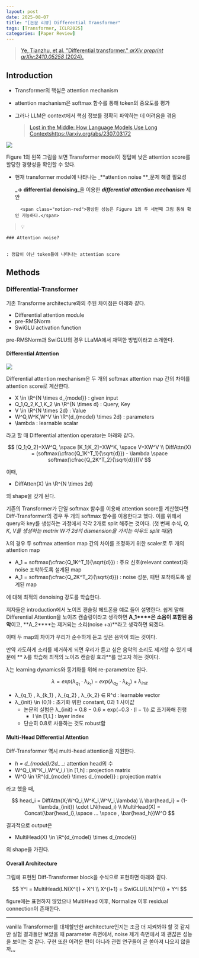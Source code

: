 ```yaml
---
layout: post
date: 2025-08-07
title: "[논문 리뷰] Differential Transformer"
tags: [Transformer, ICLR2025]
categories: [Paper Review]
---
```


> [Ye, Tianzhu, et al. "Differential transformer." ](https://arxiv.org/abs/2410.05258)[_arXiv preprint arXiv:2410.05258_](https://arxiv.org/abs/2410.05258)[ (2024).](https://arxiv.org/abs/2410.05258)



## Introduction

- Transformer의 핵심은 attention mechanism
- attention machanism은 softmax 함수를 통해 token의 중요도를 평가
- 그러나 LLM은 context에서 핵심 정보를 정확히 파악하는 데 어려움을 겪음

	> [Lost in the Middle: How Language Models Use Long Contextshttps://arxiv.org/abs/2307.03172](https://arxiv.org/abs/2307.03172)


![](https://prod-files-secure.s3.us-west-2.amazonaws.com/542b861c-36a8-4051-84e5-8804b6728dba/9083ea56-691a-4752-ae26-47f403431ac8/image.png?X-Amz-Algorithm=AWS4-HMAC-SHA256&X-Amz-Content-Sha256=UNSIGNED-PAYLOAD&X-Amz-Credential=ASIAZI2LB466W24OELBN%2F20250823%2Fus-west-2%2Fs3%2Faws4_request&X-Amz-Date=20250823T160111Z&X-Amz-Expires=3600&X-Amz-Security-Token=IQoJb3JpZ2luX2VjENj%2F%2F%2F%2F%2F%2F%2F%2F%2F%2FwEaCXVzLXdlc3QtMiJIMEYCIQDn4J%2FT0EvNXDZNms6KNVtzA4f1e%2Fy9%2BWmaaX7H7csRtwIhAP7QCZJKFhA3lzahkG8P6clQcxq%2FxaOs4JyOWPslMj%2F9Kv8DCDEQABoMNjM3NDIzMTgzODA1IgydKcP3hawhaTYH0uwq3AMIkxwcKC9LGb%2Bgh%2BkPFx%2B0x4y1Mv0W6x7hvAfg2p4XGEPF4sxWxicn%2BGWNqn0ptU36or5%2FE3wVtzd%2F6ebtl%2FseyfLQkd%2BwGzy%2BGRopmvQ9dyCINbmrfPSHiMfjeyuRbDu5E3GW87Z3LlWZd9L%2BZ2HU6SJJ%2Bn7Mq45XYMlI%2FTHNSbI9rIsbokh%2F9ujH3f2H7J9Bfelj65Z0G6VUTd7FAXL31fe1G%2B9IceBG05cx4N5ZkGq2JGH2%2FBKcQ7TnZGhD96Ag46wxsPCjgCywTnpF5cvpezif3SDez4y%2BH22blGjLqe43BJI3NU7wtnB9r1zeK86qgGT1Wx2QHVh9MOXybBVxGfp9rFhxgC2WNKmMLyycoqB4gcR7NWPIfkx0zk4hsLciOALjd%2FCqyMZUSD1Sg5Ac22d7n0BFn8ZZjO5jfE02m%2BIgW8semJRWMgIcHx5CJuvwkG%2BkkHG30sV8%2FIYBb83dhOgNmLfJwUplCEZbo%2BWsGTuuz382O7q%2BMk18bHB3P8KnT8XBcRv9Pytoql27WT4J1fv2UdWdLOwUU2EcVqJ5Hyaw9KpdHHwRbOxcc10AHhVgoRcWRaPz6I7VGvin03mlnrg5jDn2liO6%2B6fXTTky26D%2BR8sSD%2BMnqJiG8TDhvKfFBjqkAQAXYRrz%2FffZj8oXwkN%2F9Mnr1DaJw3cAV8b1x2IQb27WtBNik%2FkkLrJApqE7w2RBPNRStD2xdOgWb%2FzHenY7eiUIi5AsBkrubwrs7jwnsjXFPcMcD0Ep6OUga%2BpgHYVGnMTU8naGjfhsuNlzN52jLPwips2Eh1kRlxHEkYa6zU%2BJ34%2B%2BTgH1tkOnmXqUx65CqyOiBhThS%2BWLozz5wk1VJCKyxxQi&X-Amz-Signature=dcd826945250e2b3d1390aab94eb9cd543067b37133c4c70827e01d7ce209618&X-Amz-SignedHeaders=host&x-amz-checksum-mode=ENABLED&x-id=GetObject)


Figure 1의 왼쪽 그림을 보면 Transformer model이 정답에 낮은 attention score를 할당한 경향성을 확인할 수 있다.

- 현재 transformer model에 나타나는 _**attention noise **_문제 해결 필요성

	_**→ differential denoising**_을 이용한 _**differential attention mechanism**_ 제안


		<span class="notion-red">향상된 성능은 Figure 1의 두 세번째 그림 통해 확인 가능하다.</span>


> 💡 


	### Attention noise?


	: 정답이 아닌 token들에 나타나는 attention score



## Methods



### Differential-Transformer


기존 Transforme architecture와의 주된 차이점은 아래와 같다.

- Differential attention module
- pre-RMSNorm
- SwiGLU activation function

pre-RMSNorm과 SwiGLU의 경우 LLaMA에서 채택한 방법이라고 소개한다.



#### Differential Attention


![](https://prod-files-secure.s3.us-west-2.amazonaws.com/542b861c-36a8-4051-84e5-8804b6728dba/116d70b2-1963-4810-9167-f4c7d8a06e8f/image.png?X-Amz-Algorithm=AWS4-HMAC-SHA256&X-Amz-Content-Sha256=UNSIGNED-PAYLOAD&X-Amz-Credential=ASIAZI2LB466W24OELBN%2F20250823%2Fus-west-2%2Fs3%2Faws4_request&X-Amz-Date=20250823T160111Z&X-Amz-Expires=3600&X-Amz-Security-Token=IQoJb3JpZ2luX2VjENj%2F%2F%2F%2F%2F%2F%2F%2F%2F%2FwEaCXVzLXdlc3QtMiJIMEYCIQDn4J%2FT0EvNXDZNms6KNVtzA4f1e%2Fy9%2BWmaaX7H7csRtwIhAP7QCZJKFhA3lzahkG8P6clQcxq%2FxaOs4JyOWPslMj%2F9Kv8DCDEQABoMNjM3NDIzMTgzODA1IgydKcP3hawhaTYH0uwq3AMIkxwcKC9LGb%2Bgh%2BkPFx%2B0x4y1Mv0W6x7hvAfg2p4XGEPF4sxWxicn%2BGWNqn0ptU36or5%2FE3wVtzd%2F6ebtl%2FseyfLQkd%2BwGzy%2BGRopmvQ9dyCINbmrfPSHiMfjeyuRbDu5E3GW87Z3LlWZd9L%2BZ2HU6SJJ%2Bn7Mq45XYMlI%2FTHNSbI9rIsbokh%2F9ujH3f2H7J9Bfelj65Z0G6VUTd7FAXL31fe1G%2B9IceBG05cx4N5ZkGq2JGH2%2FBKcQ7TnZGhD96Ag46wxsPCjgCywTnpF5cvpezif3SDez4y%2BH22blGjLqe43BJI3NU7wtnB9r1zeK86qgGT1Wx2QHVh9MOXybBVxGfp9rFhxgC2WNKmMLyycoqB4gcR7NWPIfkx0zk4hsLciOALjd%2FCqyMZUSD1Sg5Ac22d7n0BFn8ZZjO5jfE02m%2BIgW8semJRWMgIcHx5CJuvwkG%2BkkHG30sV8%2FIYBb83dhOgNmLfJwUplCEZbo%2BWsGTuuz382O7q%2BMk18bHB3P8KnT8XBcRv9Pytoql27WT4J1fv2UdWdLOwUU2EcVqJ5Hyaw9KpdHHwRbOxcc10AHhVgoRcWRaPz6I7VGvin03mlnrg5jDn2liO6%2B6fXTTky26D%2BR8sSD%2BMnqJiG8TDhvKfFBjqkAQAXYRrz%2FffZj8oXwkN%2F9Mnr1DaJw3cAV8b1x2IQb27WtBNik%2FkkLrJApqE7w2RBPNRStD2xdOgWb%2FzHenY7eiUIi5AsBkrubwrs7jwnsjXFPcMcD0Ep6OUga%2BpgHYVGnMTU8naGjfhsuNlzN52jLPwips2Eh1kRlxHEkYa6zU%2BJ34%2B%2BTgH1tkOnmXqUx65CqyOiBhThS%2BWLozz5wk1VJCKyxxQi&X-Amz-Signature=de5b07141f0fcd7af90ed2fde41075bfea7094fd6ee7e8959d72cbd13bb06f59&X-Amz-SignedHeaders=host&x-amz-checksum-mode=ENABLED&x-id=GetObject)


Differential attention mechanism은 두 개의 softmax attention map 간의 차이를 attention score로 계산한다.

- X \in \R^{N \times d\_{model}} : given input
- Q\_1,Q\_2,K\_1,K\_2 \in \R^{N \times d} : Query, Key
- V \in \R^{N \times 2d} : Value
- W^Q,W^K,W^V \in \R^{d\_{model} \times 2d} : parameters
- \lambda : learnable scalar

라고 할 때 Differential attention operator는 아래와 같다.


$$
[Q_1;Q_2]=XW^Q, \space [K_1;K_2]=XW^K, \space V=XW^V \\
DiffAttn(X) = (softmax(\cfrac{Q_1K^T_1}{\sqrt{d}}) - \lambda \space softmax(\cfrac{Q_2K^T_2}{\sqrt{d}}))V
$$


이때,

- DiffAtten(X) \in \R^{N \times 2d}

의 shape을 갖게 된다.


기존의 Transformer가 단일 softmax 함수를 이용해 attention score를 계산했다면 Diff-Transformer의 경우 두 개의 softmax 함수를 이용한다고 했다. 이를 위해서 query와 key를 생성하는 과정에서 각각 2개로 split 해주는 것이다. <span class="notion-red">(첫 번째 수식, </span><span class="notion-red">_Q, K, V를 생성하는 matrix W가 2d의 dismension을 가지는 이유도 split 때문_</span><span class="notion-red">)</span>


 λ의 경우 두 softmax attention map 간의 차이를 조정하기 위한 scaler로 두 개의 attention map

- A\_1 = softmax(\cfrac{Q\_1K^T\_1}{\sqrt{d}}) : 주요 신호(relevant context)와 noise 포착하도록 설계된 map
- A\_1 = softmax(\cfrac{Q\_2K^T\_2}{\sqrt{d}}) : noise 성분, 패턴 포착하도록 설계된 map 

에 대해 최적의 denoising 강도를 학습한다.


저자들은 introduction에서 노이즈 캔슬링 헤드폰을 예로 들어 설명한다. 쉽게 말해 Differential Attention을 노이즈 캔슬링이라고 생각하면 **A\_1****은 소음이 포함된 음악**이고, **A\_2****는 제거되는 소리(noise +a)**라고 생각하면 되겠다. 


이때 두 map의 차이가 우리가 순수하게 듣고 싶은 음악이 되는 것이다. 


만약 과도하게 소리를 제거하게 되면 우리가 듣고 싶은 음악의 소리도 제거할 수 있기 때문에 ** λ를 학습해 최적의 노이즈 캔슬링 효과**를 얻고자 하는 것이다.


λ는 learning dynamics와 동기화를 위해 re-parametrize 된다.


$$
\lambda = exp(\lambda_{q_1} \cdot \lambda_{k_1}) - exp(\lambda_{q_2} \cdot \lambda_{k_2}) + \lambda_{init}
$$

- λ\_{q\_1} , λ\_{k\_1} , λ\_{q\_2} , λ\_{k\_2} ∈ R^d : learnable vector
- λ\_{init} \in (0,1) : 초기화 위한 constant, 0과 1 사이값
	- 논문의 실험은 λ\_{init} = 0.8 − 0.6 × exp(−0.3 · (l − 1)) 로 초기화해 진행
		- l \in [1,L] : layer index
	- 단순히 0.8로 사용하는 것도 robust함


#### **Multi-Head Differential Attention**


Diff-Transformer 역시 multi-head attention을 지원한다.

- _h = d\_{model}/2d__ _: attention head의 수
- W^Q\_i,W^K\_i,W^V\_i,i \in [1,h] : projection matrix
- W^O \in \R^{d\_{model} \times d\_{model}} : projection matrix

라고 했을 때,


$$
head_i = DiffAttn(X;W^Q_i,W^K_i,W^V_i,\lambda) \\
\bar{head_i} = (1-\lambda_{init}) \cdot LN(head_i) \\
MultiHead(X) = Concat(\bar{head_i},\space ... \space , \bar{head_h})W^O
$$


결과적으로 output은

- MultiHead(X) \in \R^{d\_{model} \times d\_{model}}

의 shape을 가진다.



#### Overall Architecture


그림에 표현된 Diff-Transformer block을 수식으로 표현하면 아래와 같다.


$$
Y^l = MultiHead(LN(X^l)) + X^l \\
X^{l+1} = SwiGLU(LN(Y^l)) + Y^l
$$


figure에는 표현하지 않았으나 MultiHead 이후, Normalize 이후 residual connection이 존재한다.


---


vanilla Transformer를 대체할만한 architecture인지는 조금 더 지켜봐야 할 것 같지만 실험 결과들만 보았을 때 parameter 측면에서, noise 제거 측면에서 꽤 괜찮은 성능을 보이는 것 같다. 구현 또한 어려운 편이 아니라 관련 연구들이 곧 쏟아져 나오지 않을까,,,

